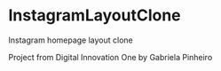 # InstagramLayoutClone

Instagram homepage layout clone

Project from Digital Innovation One by Gabriela Pinheiro
